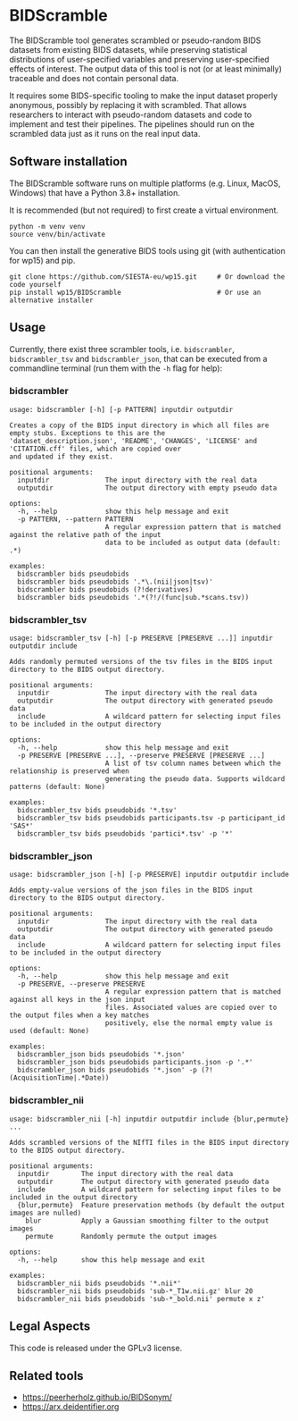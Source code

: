 # BIDScramble

The BIDScramble tool generates scrambled or pseudo-random BIDS datasets from existing BIDS datasets, while preserving statistical distributions of user-specified variables and preserving user-specified effects of interest. The output data of this tool is not (or at least minimally) traceable and does not contain personal data.

It requires some BIDS-specific tooling to make the input dataset properly anonymous, possibly by replacing it with scrambled. That allows researchers to interact with pseudo-random datasets and code to implement and test their pipelines. The pipelines should run on the scrambled data just as it runs on the real input data.

## Software installation

The BIDScramble software runs on multiple platforms (e.g. Linux, MacOS, Windows) that have a Python 3.8+ installation.

It is recommended (but not required) to first create a virtual environment.

```console
python -m venv venv
source venv/bin/activate
```

You can then install the generative BIDS tools using git (with authentication for wp15) and pip.

```console
git clone https://github.com/SIESTA-eu/wp15.git     # Or download the code yourself
pip install wp15/BIDScramble                        # Or use an alternative installer
```

## Usage

Currently, there exist three scrambler tools, i.e. `bidscrambler`, `bidscrambler_tsv` and `bidscrambler_json`, that can be executed from a commandline terminal (run them with the `-h` flag for help):

### bidscrambler

```
usage: bidscrambler [-h] [-p PATTERN] inputdir outputdir

Creates a copy of the BIDS input directory in which all files are empty stubs. Exceptions to this are the
'dataset_description.json', 'README', 'CHANGES', 'LICENSE' and 'CITATION.cff' files, which are copied over
and updated if they exist.

positional arguments:
  inputdir              The input directory with the real data
  outputdir             The output directory with empty pseudo data

options:
  -h, --help            show this help message and exit
  -p PATTERN, --pattern PATTERN
                        A regular expression pattern that is matched against the relative path of the input
                        data to be included as output data (default: .*)

examples:
  bidscrambler bids pseudobids
  bidscrambler bids pseudobids '.*\.(nii|json|tsv)'
  bidscrambler bids pseudobids (?!derivatives)
  bidscrambler bids pseudobids '.*(?!/(func|sub.*scans.tsv))
```

### bidscrambler_tsv

```
usage: bidscrambler_tsv [-h] [-p PRESERVE [PRESERVE ...]] inputdir outputdir include

Adds randomly permuted versions of the tsv files in the BIDS input directory to the BIDS output directory.

positional arguments:
  inputdir              The input directory with the real data
  outputdir             The output directory with generated pseudo data
  include               A wildcard pattern for selecting input files to be included in the output directory

options:
  -h, --help            show this help message and exit
  -p PRESERVE [PRESERVE ...], --preserve PRESERVE [PRESERVE ...]
                        A list of tsv column names between which the relationship is preserved when
                        generating the pseudo data. Supports wildcard patterns (default: None)

examples:
  bidscrambler_tsv bids pseudobids '*.tsv'
  bidscrambler_tsv bids pseudobids participants.tsv -p participant_id 'SAS*'
  bidscrambler_tsv bids pseudobids 'partici*.tsv' -p '*'
```

### bidscrambler_json

```
usage: bidscrambler_json [-h] [-p PRESERVE] inputdir outputdir include

Adds empty-value versions of the json files in the BIDS input directory to the BIDS output directory.

positional arguments:
  inputdir              The input directory with the real data
  outputdir             The output directory with generated pseudo data
  include               A wildcard pattern for selecting input files to be included in the output directory

options:
  -h, --help            show this help message and exit
  -p PRESERVE, --preserve PRESERVE
                        A regular expression pattern that is matched against all keys in the json input
                        files. Associated values are copied over to the output files when a key matches
                        positively, else the normal empty value is used (default: None)

examples:
  bidscrambler_json bids pseudobids '*.json'
  bidscrambler_json bids pseudobids participants.json -p '.*'
  bidscrambler_json bids pseudobids '*.json' -p (?!(AcquisitionTime|.*Date))
```

### bidscrambler_nii

```
usage: bidscrambler_nii [-h] inputdir outputdir include {blur,permute} ...

Adds scrambled versions of the NIfTI files in the BIDS input directory to the BIDS output directory.

positional arguments:
  inputdir        The input directory with the real data
  outputdir       The output directory with generated pseudo data
  include         A wildcard pattern for selecting input files to be included in the output directory
  {blur,permute}  Feature preservation methods (by default the output images are nulled)
    blur          Apply a Gaussian smoothing filter to the output images
    permute       Randomly permute the output images

options:
  -h, --help      show this help message and exit

examples:
  bidscrambler_nii bids pseudobids '*.nii*'
  bidscrambler_nii bids pseudobids 'sub-*_T1w.nii.gz' blur 20
  bidscrambler_nii bids pseudobids 'sub-*_bold.nii' permute x z'
```

## Legal Aspects

This code is released under the GPLv3 license.

## Related tools

- https://peerherholz.github.io/BIDSonym/
- https://arx.deidentifier.org
